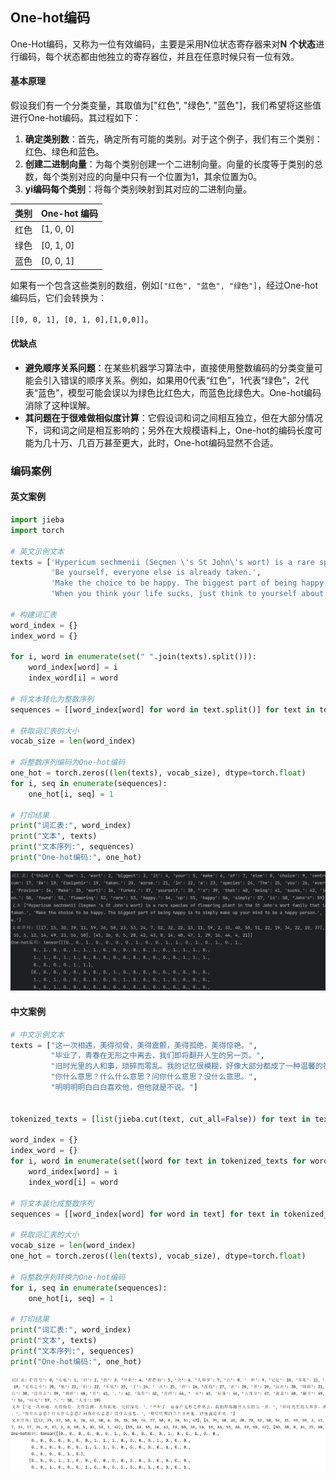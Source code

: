 ## One-hot编码

One-Hot编码，又称为一位有效编码，主要是采用N位状态寄存器来对**N** **个状态**进行编码，每个状态都由他独立的寄存器位，并且在任意时候只有一位有效。

#### 基本原理

假设我们有一个分类变量，其取值为["红色", "绿色", "蓝色"]，我们希望将这些值进行One-hot编码。其过程如下：

1. **确定类别数**：首先，确定所有可能的类别。对于这个例子，我们有三个类别：红色、绿色和蓝色。
2. **创建二进制向量**：为每个类别创建一个二进制向量。向量的长度等于类别的总数，每个类别对应的向量中只有一个位置为1，其余位置为0。
3. **yi编码每个类别**：将每个类别映射到其对应的二进制向量。

| 类别 | One-hot 编码 |
| ---- | ------------ |
| 红色 | [1, 0, 0]    |
| 绿色 | [0, 1, 0]    |
| 蓝色 | [0, 0, 1]    |

如果有一个包含这些类别的数组，例如`["红色", "蓝色", "绿色"]`，经过One-hot编码后，它们会转换为：

`[[0, 0, 1], [0, 1, 0],[1,0,0]]`。

#### 优缺点

- **避免顺序关系问题**：在某些机器学习算法中，直接使用整数编码的分类变量可能会引入错误的顺序关系。例如，如果用0代表“红色”，1代表“绿色”，2代表“蓝色”，模型可能会误以为绿色比红色大，而蓝色比绿色大。One-hot编码消除了这种误解。
- **其问题在于很难做相似度计算**：它假设词和词之间相互独立，但在大部分情况下，词和词之间是相互影响的；另外在大规模语料上，One-hot的编码长度可能为几十万、几百万甚至更大，此时，One-hot编码显然不合适。

### 编码案例

#### 英文案例

```python
import jieba
import torch

# 英文示例文本
texts = ['Hypericum sechmenii (Seçmen \'s St John\'s wort) is a rare species of flowering plant in the St John\'s wort family that is found in Eskişehir Province in central Turkey.',
         'Be yourself, everyone else is already taken.',
         'Make the choice to be happy. The biggest part of being happy is to simply make up your mind to be a happy person.',
         'When you think your life sucks, just think to yourself about how many people have it worse.']

# 构建词汇表
word_index = {}
index_word = {}

for i, word in enumerate(set(" ".join(texts).split())):
    word_index[word] = i
    index_word[i] = word

# 将文本转化为整数序列
sequences = [[word_index[word] for word in text.split()] for text in texts]

# 获取词汇表的大小
vocab_size = len(word_index)

# 将整数序列编码为One-hot编码
one_hot = torch.zeros((len(texts), vocab_size), dtype=torch.float)
for i, seq in enumerate(sequences):
    one_hot[i, seq] = 1

# 打印结果
print("词汇表:", word_index)
print("文本", texts)
print("文本序列:", sequences)
print("One-hot编码:", one_hot)

```

![image-20240712210103325](assets/image-20240712210103325.png)

#### 中文案例

```python
# 中文示例文本
texts = ["这一次相遇，美得彻骨，美得震颤，美得孤绝，美得惊艳。",
         "毕业了，青春在无形之中离去，我们即将翻开人生的另一页。",
         "旧时光里的人和事，琐碎而零乱。我的记忆很模糊，好像大部分都成了一种温馨的符号，静静的沉在我心底。",
         "你什么意思？什么什么意思？问你什么意思？没什么意思。",
         "明明明明白白白喜欢他，但他就是不说。"]


tokenized_texts = [list(jieba.cut(text, cut_all=False)) for text in texts]

word_index = {}
index_word = {}
for i, word in enumerate(set([word for text in tokenized_texts for word in text])):
    word_index[word] = i
    index_word[i] = word

# 将文本装化成整数序列
sequences = [[word_index[word] for word in text] for text in tokenized_texts]

# 获取词汇表的大小
vocab_size = len(word_index)
one_hot = torch.zeros((len(texts), vocab_size), dtype=torch.float)

# 将整数序列转换为One-hot编码
for i, seq in enumerate(sequences):
    one_hot[i, seq] = 1

# 打印结果
print("词汇表:", word_index)
print("文本", texts)
print("文本序列:", sequences)
print("One-hot编码:", one_hot)
```

![image-20240712210204096](assets/image-20240712210204096.png)